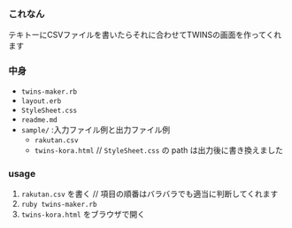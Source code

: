 ###  これなん
テキトーにCSVファイルを書いたらそれに合わせてTWINSの画面を作ってくれます

### 中身
* `twins-maker.rb`
* `layout.erb`
* `StyleSheet.css`
* `readme.md`
* `sample/` :入力ファイル例と出力ファイル例
  - `rakutan.csv`
  - `twins-kora.html`  // `StyleSheet.css` の path は出力後に書き換えました
  
### usage
1. `rakutan.csv` を書く // 項目の順番はバラバラでも適当に判断してくれます
2. `ruby twins-maker.rb`
3. `twins-kora.html` をブラウザで開く
